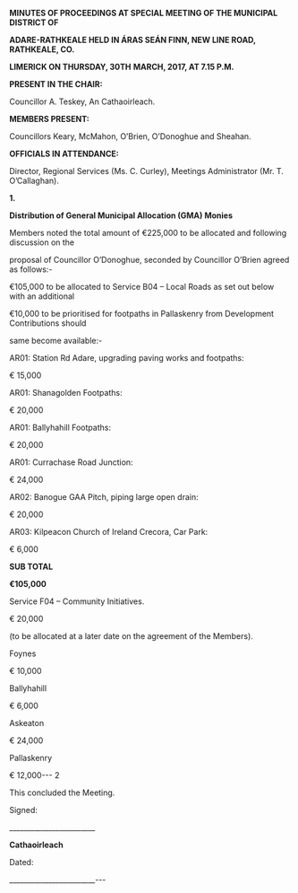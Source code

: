 **MINUTES OF PROCEEDINGS AT SPECIAL MEETING OF THE MUNICIPAL DISTRICT OF**

**ADARE-RATHKEALE HELD IN ÁRAS SEÁN FINN, NEW LINE ROAD, RATHKEALE, CO.**

**LIMERICK ON THURSDAY, 30TH** **MARCH, 2017, AT 7.15 P.M.**

**PRESENT IN THE CHAIR:**

Councillor A. Teskey, An Cathaoirleach.

**MEMBERS PRESENT:**

Councillors Keary, McMahon, O’Brien, O’Donoghue and Sheahan.

**OFFICIALS IN ATTENDANCE:**

Director, Regional Services (Ms. C. Curley), Meetings Administrator (Mr. T. O’Callaghan).

**1.**

**Distribution of General Municipal Allocation (GMA) Monies**

Members noted the total amount of €225,000 to be allocated and following discussion on the

proposal of Councillor O’Donoghue, seconded by Councillor O’Brien agreed as follows:-

€105,000 to be allocated to Service B04 – Local Roads as set out below with an additional

€10,000 to be prioritised for footpaths in Pallaskenry from Development Contributions should

same become available:-

AR01: Station Rd Adare, upgrading paving works and footpaths:

€ 15,000

AR01: Shanagolden Footpaths:

€ 20,000

AR01: Ballyhahill Footpaths:

€ 20,000

AR01: Currachase Road Junction:

€ 24,000

AR02: Banogue GAA Pitch, piping large open drain:

€ 20,000

AR03: Kilpeacon Church of Ireland Crecora, Car Park:

€ 6,000

**SUB TOTAL**

**€105,000**

Service F04 – Community Initiatives.

€ 20,000

(to be allocated at a later date on the agreement of the Members).

Foynes

€ 10,000

Ballyhahill

€ 6,000

Askeaton

€ 24,000

Pallaskenry

€ 12,000---
2

This concluded the Meeting.

Signed:

\_\_\_\_\_\_\_\_\_\_\_\_\_\_\_\_\_\_\_\_\_\_\_\_

**Cathaoirleach**

Dated:

\_\_\_\_\_\_\_\_\_\_\_\_\_\_\_\_\_\_\_\_\_\_\_\_---
